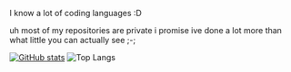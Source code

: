 I know a lot of coding languages :D

uh most of my repositories are private i promise ive done a lot more than what little you can actually see ;-;

[![GitHub stats](https://github-readme-stats.vercel.app/api?username=superkitty1549)](https://github.com/anuraghazra/github-readme-stats)
![Top Langs](https://github-readme-stats.vercel.app/api/top-langs/?username=superkitty1549&layout=compact)
